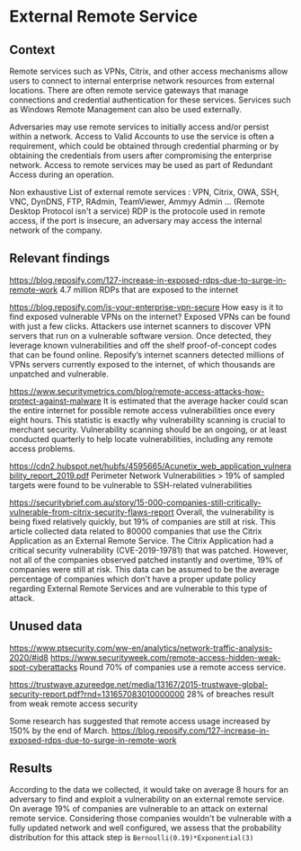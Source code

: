 # External Remote Service 

## Context
Remote services such as VPNs, Citrix, and other access mechanisms allow users to connect to internal enterprise network resources from external locations. There are often remote service gateways that manage connections and credential authentication for these services. Services such as Windows Remote Management can also be used externally.

Adversaries may use remote services to initially access and/or persist within a network. Access to Valid Accounts to use the service is often a requirement, which could be obtained through credential pharming or by obtaining the credentials from users after compromising the enterprise network. Access to remote services may be used as part of Redundant Access during an operation.

Non exhaustive List of external remote services : VPN, Citrix, OWA, SSH, VNC, DynDNS, FTP, RAdmin, TeamViewer, Ammyy Admin ...
(Remote Desktop Protocol isn't a service)
RDP is the protocole used in remote access, if the port is insecure, an adversary may access the internal network of the company.

## Relevant findings
https://blog.reposify.com/127-increase-in-exposed-rdps-due-to-surge-in-remote-work 
4.7 million RDPs that are exposed to the internet

https://blog.reposify.com/is-your-enterprise-vpn-secure
How easy is it to find exposed vulnerable VPNs on the internet? 
Exposed VPNs can be found with just a few clicks. Attackers use internet scanners to discover VPN servers that run on a vulnerable software version. Once detected, they leverage known vulnerabilities and off the shelf proof-of-concept codes that can be found online. Reposify’s internet scanners detected millions of VPNs servers currently exposed to the internet, of which thousands are unpatched and vulnerable.

https://www.securitymetrics.com/blog/remote-access-attacks-how-protect-against-malware
It is estimated that the average hacker could scan the entire internet for possible remote access vulnerabilities once every eight hours. This statistic is exactly why vulnerability scanning is crucial to merchant security. Vulnerability scanning should be an ongoing, or at least conducted quarterly to help locate vulnerabilities, including any remote access problems.

https://cdn2.hubspot.net/hubfs/4595665/Acunetix_web_application_vulnerability_report_2019.pdf
Perimeter Network Vulnerabilities > 19% of sampled targets were found to be
vulnerable to SSH-related vulnerabilities

https://securitybrief.com.au/story/15-000-companies-still-critically-vulnerable-from-citrix-security-flaws-report
Overall, the vulnerability is being fixed relatively quickly, but 19% of companies are still at risk. 
This article collected data related to 80000 companies that use the Citrix Application as an External Remote Service. The Citrix Application had a critical security vulnerability (CVE-2019-19781) that was patched. However, not all of the companies observed patched instantly and overtime, 19% of companies were still at risk. This data can be assumed to be the average percentage of companies which don't have a proper update policy regarding External Remote Services and are vulnerable to this type of attack.

## Unused data
https://www.ptsecurity.com/ww-en/analytics/network-traffic-analysis-2020/#id8
https://www.securityweek.com/remote-access-hidden-weak-spot-cyberattacks
Round 70% of companies use a remote access service. 

https://trustwave.azureedge.net/media/13167/2015-trustwave-global-security-report.pdf?rnd=131657083010000000
28% of breaches result from weak remote access security

Some research has suggested that remote access usage increased by 150% by the end of March.
https://blog.reposify.com/127-increase-in-exposed-rdps-due-to-surge-in-remote-work

## Results

According to the data we collected, it would take on average 8 hours for an adversary to find and exploit a vulnerability on an external remote service. On average 19% of companies are vulnerable to an attack on external remote service. Considering those companies wouldn't be vulnerable with a fully updated network and well configured, we assess that the probability distribution for this attack step is ``` Bernoulli(0.19)*Exponential(3) ``` 